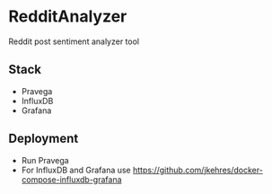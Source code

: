 # RedditAnalyzer
Reddit post sentiment analyzer tool
## Stack
- Pravega
- InfluxDB
- Grafana
## Deployment
- Run Pravega
- For InfluxDB and Grafana use https://github.com/jkehres/docker-compose-influxdb-grafana
